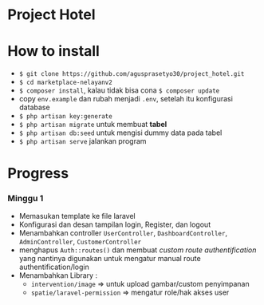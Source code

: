 # Project Hotel

# How to install
   * `$ git clone https://github.com/agusprasetyo30/project_hotel.git`
   * `$ cd marketplace-nelayanv2` 
   * `$ composer install`, kalau tidak bisa cona `$ composer update`
   * copy `env.example` dan rubah menjadi `.env`, setelah itu konfigurasi database
   * `$ php artisan key:generate`
   * `$ php artisan migrate` untuk membuat **tabel**
   * `$ php artisan db:seed` untuk mengisi dummy data pada tabel
   * `$ php artisan serve` jalankan program

# Progress
   ### Minggu 1
   
   - Memasukan template ke file laravel
   - Konfigurasi dan desan tampilan login, Register, dan logout
   - Menambahkan controller `UserController`, `DashboardController`, `AdminController`, `CustomerController`
   - menghapus `Auth::routes()` dan membuat *custom route authentification* yang nantinya digunakan untuk mengatur manual route authentification/login
   - Menambahkan Library : 
     - `intervention/image` => untuk upload gambar/custom penyimpanan
     - `spatie/laravel-permission` => mengatur role/hak akses user